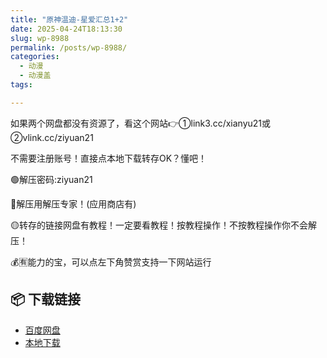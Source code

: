 ```yaml
---
title: "原神温迪-星爱汇总1+2"
date: 2025-04-24T18:13:30
slug: wp-8988
permalink: /posts/wp-8988/
categories:
  - 动漫
  - 动漫盖
tags:

---
```


如果两个网盘都没有资源了，看这个网站👉①link3.cc/xianyu21或②vlink.cc/ziyuan21

不需要注册账号！直接点本地下载转存OK？懂吧！

🟢解压密码:ziyuan21

🔵解压用解压专家！(应用商店有)

🟡转存的链接网盘有教程！一定要看教程！按教程操作！不按教程操作你不会解压！

💰🈶能力的宝，可以点左下角赞赏支持一下网站运行

## 📦 下载链接
- [百度网盘](https://blziyuan21.com/pay-download/8988?key=2d27fac31d&down_id=0)
- [本地下载](https://blziyuan21.com/pay-download/8988?key=2d27fac31d&down_id=1)

